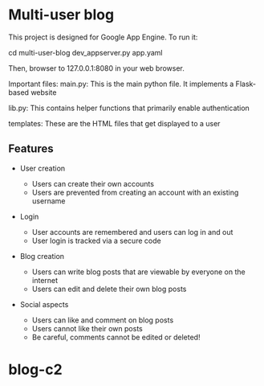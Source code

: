 # Multi-user blog

This project is designed for Google App Engine. To run it:

cd multi-user-blog
dev_appserver.py app.yaml

Then, browser to 127.0.0.1:8080 in your web browser.

Important files:
main.py:
    This is the main python file. It implements a Flask-based website
    
lib.py:
    This contains helper functions that primarily enable authentication
    
templates:
    These are the HTML files that get displayed to a user
    
    
## Features
* User creation
    * Users can create their own accounts
    * Users are prevented from creating an account with an existing username

* Login
    * User accounts are remembered and users can log in and out
    * User login is tracked via a secure code

* Blog creation
    * Users can write blog posts that are viewable by everyone on the internet
    * Users can edit and delete their own blog posts

* Social aspects
    * Users can like and comment on blog posts
    * Users cannot like their own posts
    * Be careful, comments cannot be edited or deleted!
# blog-c2
